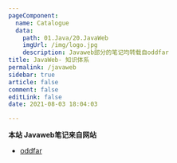 ```yaml
---
pageComponent: 
  name: Catalogue
  data: 
    path: 01.Java/20.JavaWeb
    imgUrl: /img/logo.jpg
    description: Javaweb部分的笔记均转载自oddfar
title: JavaWeb- 知识体系
permalink: /javaweb
sidebar: true
article: false
comment: false
editLink: false
date: 2021-08-03 18:04:03

---
```




**本站 Javaweb笔记来自网站**

- [oddfar](https://note.oddfar.com/)

